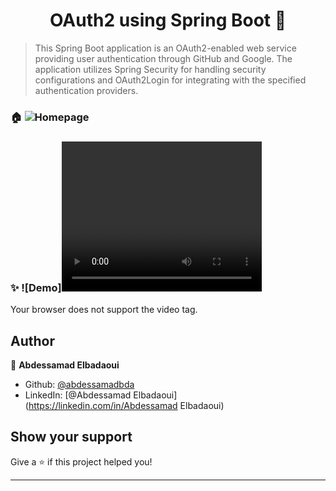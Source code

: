 <h1 align="center">OAuth2 using Spring Boot 👋</h1>
<p>
</p>

> This Spring Boot application is an OAuth2-enabled web service providing user authentication through GitHub and Google. The application utilizes Spring Security for handling security configurations and OAuth2Login for integrating with the specified authentication providers.

### 🏠 ![Homepage](https://abdessamadbda.github.io/readmeRessources/homepage.png)

### ✨ ![Demo]<video width="320" height="240" controls>
  <source src="https://abdessamadbda.github.io/readmeRessources/demo.mp4" type="video/mp4">
  Your browser does not support the video tag.
</video>

## Author

👤 **Abdessamad Elbadaoui**

* Github: [@abdessamadbda](https://github.com/abdessamadbda)
* LinkedIn: [@Abdessamad Elbadaoui](https://linkedin.com/in/Abdessamad Elbadaoui)

## Show your support

Give a ⭐️ if this project helped you!

***
